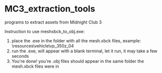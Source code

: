 # MC3_extraction_tools
programs to extract assets from Midnight Club 3

Instruction to use meshxbck_to_obj.exe:
1. place the .exe in the folder with all the mesh.xbck files, example: \resources\vehicle\vp_350z_04
2. run the .exe, will appear with a blank terminal, let it run, it may take a few seconds
3. You're done! you're .obj files should appear in the same folder the mesh.xbck files were in
